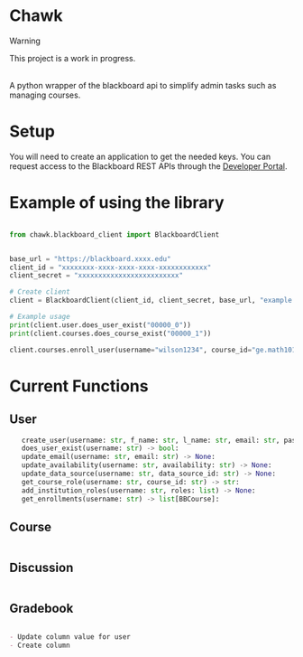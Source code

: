# Chawk 

> [!WARNING]  
> This project is a work in progress. 
<br>
A python wrapper of the blackboard api to simplify admin tasks such as managing courses.  

# Setup 
You will need to create an application to get the needed keys. You can request access to the Blackboard REST APIs through the [Developer Portal](https://developer.blackboard.com/).  


# Example of using the library 
```python

from chawk.blackboard_client import BlackboardClient


base_url = "https://blackboard.xxxx.edu"
client_id = "xxxxxxxx-xxxx-xxxx-xxxx-xxxxxxxxxxxx"
client_secret = "xxxxxxxxxxxxxxxxxxxxxxxxx"

# Create client
client = BlackboardClient(client_id, client_secret, base_url, "example.log")

# Example usage
print(client.user.does_user_exist("00000_0"))
print(client.courses.does_course_exist("00000_1"))

client.courses.enroll_user(username="wilson1234", course_id="ge.math101213", role="Student")
```

# Current Functions  

## User
 ```python
    create_user(username: str, f_name: str, l_name: str, email: str, password: str) -> None:
    does_user_exist(username: str) -> bool:
    update_email(username: str, email: str) -> None:
    update_availability(username: str, availability: str) -> None:
    update_data_source(username: str, data_source_id: str) -> None:
    get_course_role(username: str, course_id: str) -> str:
    add_institution_roles(username: str, roles: list) -> None:
    get_enrollments(username: str) -> list[BBCourse]:

```

## Course

```markdown

```

## Discussion
```markdown

```

## Gradebook
```markdown

- Update column value for user
- Create column

```
